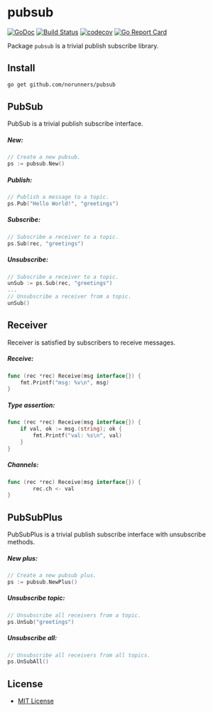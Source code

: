 pubsub
======
[![GoDoc](https://godoc.org/github.com/norunners/pubsub?status.svg)](https://godoc.org/github.com/norunners/pubsub) [![Build Status](https://travis-ci.org/norunners/pubsub.svg?branch=master)](https://travis-ci.org/norunners/pubsub) [![codecov](https://codecov.io/gh/norunners/pubsub/branch/master/graph/badge.svg)](https://codecov.io/gh/norunners/pubsub) [![Go Report Card](https://goreportcard.com/badge/github.com/norunners/pubsub)](https://goreportcard.com/report/github.com/norunners/pubsub)

Package `pubsub` is a trivial publish subscribe library.

Install
-------
```bash
go get github.com/norunners/pubsub
```

PubSub
------
PubSub is a trivial publish subscribe interface.
##### New:
```go
// Create a new pubsub.
ps := pubsub.New()
```
##### Publish:
```go
// Publish a message to a topic.
ps.Pub("Hello World!", "greetings")
```
##### Subscribe:
```go
// Subscribe a receiver to a topic.
ps.Sub(rec, "greetings")
```
##### Unsubscribe:
```go
// Subscribe a receiver to a topic.
unSub := ps.Sub(rec, "greetings")
...
// Unsubscribe a receiver from a topic.
unSub()
```

Receiver
--------
Receiver is satisfied by subscribers to receive messages.
##### Receive:
```go
func (rec *rec) Receive(msg interface{}) {
    fmt.Printf("msg: %v\n", msg)
}
```
##### Type assertion:
```go
func (rec *rec) Receive(msg interface{}) {
    if val, ok := msg.(string); ok {
        fmt.Printf("val: %s\n", val)
    }
}
```
##### Channels:
```go
func (rec *rec) Receive(msg interface{}) {
        rec.ch <- val
}
```

PubSubPlus
----------
PubSubPlus is a trivial publish subscribe interface with unsubscribe methods.
##### New plus:
```go
// Create a new pubsub plus.
ps := pubsub.NewPlus()
```
##### Unsubscribe topic:
```go
// Unsubscribe all receivers from a topic.
ps.UnSub("greetings")
```
##### Unsubscribe all:
```go
// Unsubscribe all receivers from all topics.
ps.UnSubAll()
```

License
-------
* [MIT License](LICENSE)
